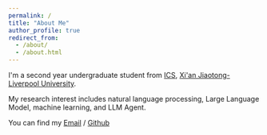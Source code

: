 ```yaml
---
permalink: /
title: "About Me"
author_profile: true
redirect_from: 
  - /about/
  - /about.html
---
```


I'm a second year undergraduate student from [ICS](https://www.xjtlu.edu.cn/en/study/undergraduate/information-and-computing-science), [Xi'an Jiaotong-Liverpool University](https://www.xjtlu.edu.cn/en). 

My research interest includes natural language processing, Large Language Model, machine learning, and LLM Agent. 

You can find my [Email](mailto:Rui.Zheng23@student.xjtlu.edu.cn) / [Github](https://github.com/BRMRs)
